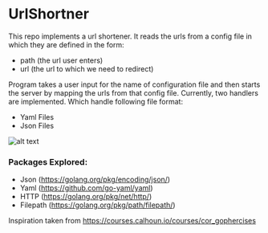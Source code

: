 # UrlShortner

This repo implements a url shortener.
It reads the urls from a config file in which they are defined in the form:
 - path (the url user enters)
 - url (the url to which we need to redirect)
 
Program takes a user input for the name of configuration file and then starts the server by mapping the urls from that config file.
Currently,  two handlers are implemented. Which handle following file format:
 - Yaml Files
 - Json Files

![alt text](https://github.com/hardy8059/Quiz_game_using_golang/blob/master/Output%20Images/User%Configuration.PNG?raw=true)

### Packages Explored:
 - Json (https://golang.org/pkg/encoding/json/)
 - Yaml (https://github.com/go-yaml/yaml)
 - HTTP (https://golang.org/pkg/net/http/)
 - Filepath (https://golang.org/pkg/path/filepath/)

Inspiration taken from https://courses.calhoun.io/courses/cor_gophercises
